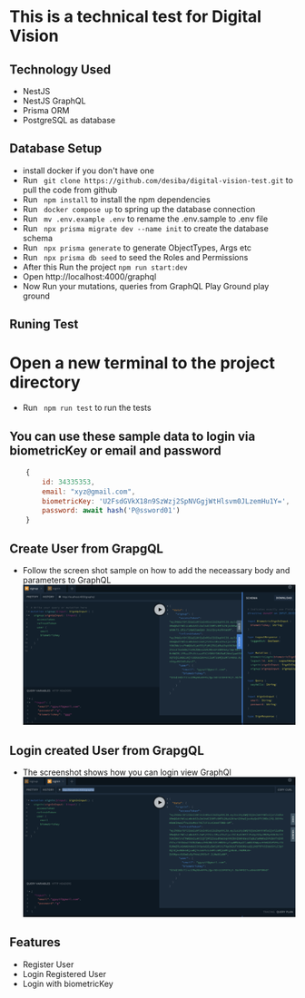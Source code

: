 # This is a technical test for Digital Vision

## Technology Used
 - NestJS
 - NestJS GraphQL
 - Prisma ORM
 - PostgreSQL as database

 ## Database Setup
 - install docker if you don't have one
 - Run ` git clone https://github.com/desiba/digital-vision-test.git` to pull the code from github
 - Run ` npm install` to install the npm dependencies
 - Run ` docker compose up` to spring up the database connection
 - Run ` mv .env.example .env` to rename the .env.sample to .env file
 - Run ` npx prisma migrate dev --name init` to create the database schema 
 - Run ` npx prisma generate` to generate ObjectTypes, Args etc
 - Run ` npx prisma db seed` to seed the Roles and Permissions
 - After this Run the project `npm run start:dev`
 - Open http://localhost:4000/graphql 
 - Now Run your mutations, queries  from GraphQL Play Ground play ground

 ## Runing Test
 # Open a new terminal to the project directory
 - Run ` npm run test` to run the tests

 ## You can use these sample data to login via biometricKey or email and password
```javascript
    {
        id: 34335353,
        email: "xyz@gmail.com",
        biometricKey: 'U2FsdGVkX18n9SzWzj2SpNVGgjWtHlsvm0JLzemHu1Y=',
        password: await hash('P@ssword01')
    }
```


 ## Create User from GrapgQL
 - Follow the screen shot sample on how to add the neceassary body and parameters to GraphQL
 ![alt text](./signup-view.png)

 ## Login created User from GrapgQL
 - The screenshot shows how you can login view GraphQl
 ![alt text](./signin-view.png)

 ## Features 
  - Register User
  - Login Registered User
  - Login with biometricKey